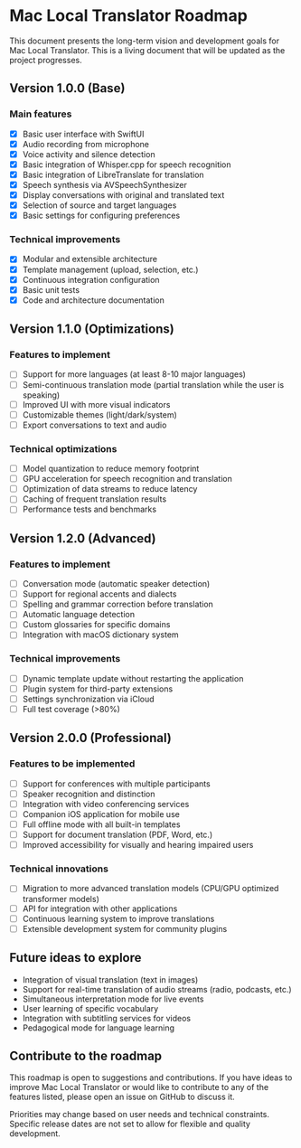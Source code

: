 # Mac Local Translator Roadmap

This document presents the long-term vision and development goals for Mac Local Translator. This is a living document that will be updated as the project progresses.

## Version 1.0.0 (Base)

### Main features

- [x] Basic user interface with SwiftUI
- [x] Audio recording from microphone
- [x] Voice activity and silence detection
- [x] Basic integration of Whisper.cpp for speech recognition
- [x] Basic integration of LibreTranslate for translation
- [x] Speech synthesis via AVSpeechSynthesizer
- [x] Display conversations with original and translated text
- [x] Selection of source and target languages
- [x] Basic settings for configuring preferences

### Technical improvements

- [x] Modular and extensible architecture
- [x] Template management (upload, selection, etc.)
- [x] Continuous integration configuration
- [x] Basic unit tests
- [x] Code and architecture documentation

## Version 1.1.0 (Optimizations)

### Features to implement

- [ ] Support for more languages ​​(at least 8-10 major languages)
- [ ] Semi-continuous translation mode (partial translation while the user is speaking)
- [ ] Improved UI with more visual indicators
- [ ] Customizable themes (light/dark/system)
- [ ] Export conversations to text and audio

### Technical optimizations

- [ ] Model quantization to reduce memory footprint
- [ ] GPU acceleration for speech recognition and translation
- [ ] Optimization of data streams to reduce latency
- [ ] Caching of frequent translation results
- [ ] Performance tests and benchmarks

## Version 1.2.0 (Advanced)

### Features to implement

- [ ] Conversation mode (automatic speaker detection)
- [ ] Support for regional accents and dialects
- [ ] Spelling and grammar correction before translation
- [ ] Automatic language detection
- [ ] Custom glossaries for specific domains
- [ ] Integration with macOS dictionary system

### Technical improvements

- [ ] Dynamic template update without restarting the application
- [ ] Plugin system for third-party extensions
- [ ] Settings synchronization via iCloud
- [ ] Full test coverage (>80%)

## Version 2.0.0 (Professional)

### Features to be implemented

- [ ] Support for conferences with multiple participants
- [ ] Speaker recognition and distinction
- [ ] Integration with video conferencing services
- [ ] Companion iOS application for mobile use
- [ ] Full offline mode with all built-in templates
- [ ] Support for document translation (PDF, Word, etc.)
- [ ] Improved accessibility for visually and hearing impaired users

### Technical innovations

- [ ] Migration to more advanced translation models (CPU/GPU optimized transformer models)
- [ ] API for integration with other applications
- [ ] Continuous learning system to improve translations
- [ ] Extensible development system for community plugins

## Future ideas to explore

- Integration of visual translation (text in images)
- Support for real-time translation of audio streams (radio, podcasts, etc.)
- Simultaneous interpretation mode for live events
- User learning of specific vocabulary
- Integration with subtitling services for videos
- Pedagogical mode for language learning

## Contribute to the roadmap

This roadmap is open to suggestions and contributions. If you have ideas to improve Mac Local Translator or would like to contribute to any of the features listed, please open an issue on GitHub to discuss it.

Priorities may change based on user needs and technical constraints. Specific release dates are not set to allow for flexible and quality development.
